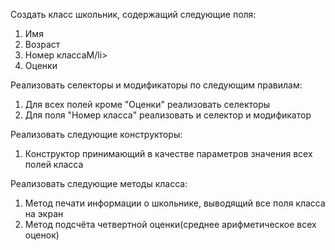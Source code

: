 <p>Создать класс школьник, содержащий следующие поля:</p>
<ol>
<li> Имя</li>
<li> Возраст</li>
<li> Номер классаM/li>
<li> Оценки</li>
</ol>
<p>Реализовать селекторы и модификаторы по следующим правилам:</p>
<ol>
<li> Для всех полей кроме "Оценки" реализовать селекторы</li>
<li> Для поля "Номер класса" реализовать и селектор и модификатор</li>
</ol>
<p>Реализовать следующие конструкторы:</p>
<ol>
<li> Конструктор принимающий в качестве параметров значения всех полей класса</li>
</ol>
<p>Реализовать следующие методы класса:</p>
<ol>
<li>Метод печати информации о школьнике, выводящий все поля класса на экран</li>
<li>Метод подсчёта четвертной оценки(среднее арифметическое всех оценок)</li>
</ol>

